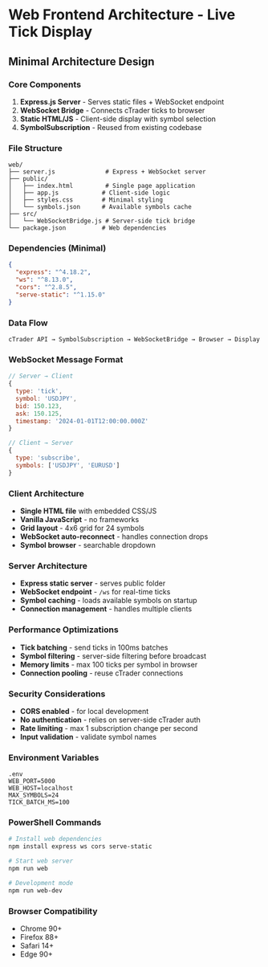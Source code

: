 # Web Frontend Architecture - Live Tick Display

## Minimal Architecture Design

### Core Components
1. **Express.js Server** - Serves static files + WebSocket endpoint
2. **WebSocket Bridge** - Connects cTrader ticks to browser
3. **Static HTML/JS** - Client-side display with symbol selection
4. **SymbolSubscription** - Reused from existing codebase

### File Structure
```
web/
├── server.js              # Express + WebSocket server
├── public/
│   ├── index.html         # Single page application
│   ├── app.js            # Client-side logic
│   ├── styles.css        # Minimal styling
│   └── symbols.json      # Available symbols cache
├── src/
│   └── WebSocketBridge.js # Server-side tick bridge
└── package.json          # Web dependencies
```

### Dependencies (Minimal)
```json
{
  "express": "^4.18.2",
  "ws": "^8.13.0",
  "cors": "^2.8.5",
  "serve-static": "^1.15.0"
}
```

### Data Flow
```
cTrader API → SymbolSubscription → WebSocketBridge → Browser → Display
```

### WebSocket Message Format
```javascript
// Server → Client
{
  type: 'tick',
  symbol: 'USDJPY',
  bid: 150.123,
  ask: 150.125,
  timestamp: '2024-01-01T12:00:00.000Z'
}

// Client → Server
{
  type: 'subscribe',
  symbols: ['USDJPY', 'EURUSD']
}
```

### Client Architecture
- **Single HTML file** with embedded CSS/JS
- **Vanilla JavaScript** - no frameworks
- **Grid layout** - 4x6 grid for 24 symbols
- **WebSocket auto-reconnect** - handles connection drops
- **Symbol browser** - searchable dropdown

### Server Architecture
- **Express static server** - serves public folder
- **WebSocket endpoint** - `/ws` for real-time ticks
- **Symbol caching** - loads available symbols on startup
- **Connection management** - handles multiple clients

### Performance Optimizations
- **Tick batching** - send ticks in 100ms batches
- **Symbol filtering** - server-side filtering before broadcast
- **Memory limits** - max 100 ticks per symbol in browser
- **Connection pooling** - reuse cTrader connections

### Security Considerations
- **CORS enabled** - for local development
- **No authentication** - relies on server-side cTrader auth
- **Rate limiting** - max 1 subscription change per second
- **Input validation** - validate symbol names

### Environment Variables
```
.env
WEB_PORT=5000
WEB_HOST=localhost
MAX_SYMBOLS=24
TICK_BATCH_MS=100
```

### PowerShell Commands
```powershell
# Install web dependencies
npm install express ws cors serve-static

# Start web server
npm run web

# Development mode
npm run web-dev
```

### Browser Compatibility
- Chrome 90+
- Firefox 88+
- Safari 14+
- Edge 90+